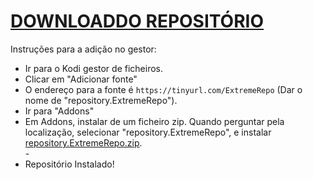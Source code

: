 # <a href="repository.ExtremeRepo.zip">DOWNLOADDO REPOSITÓRIO</a>

Instruções para a adição no gestor:


<p align="left">
  <ul>
    <li>Ir para o Kodi gestor de ficheiros.</li>
    <li>Clicar em "Adicionar fonte"</li>
    <li>O endereço para a fonte é <code>https://tinyurl.com/ExtremeRepo</code> (Dar o nome de "repository.ExtremeRepo").</li>
    <li>Ir para "Addons"</li>
    <li>Em Addons, instalar de um ficheiro zip. Quando perguntar pela localização, selecionar "repository.ExtremeRepo", e instalar <a href="repository.ExtremeRepo.zip">repository.ExtremeRepo.zip</a>.</li>
    -
    <li>Repositório Instalado!</li>
    
</ul>

                                      
                                       

</p>

